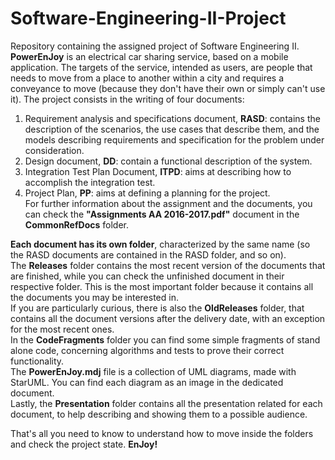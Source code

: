 # Software-Engineering-II-Project
Repository containing the assigned project of Software Engineering II.  
__PowerEnJoy__ is an electrical car sharing service, based on a mobile application. The targets of the service, intended as users,
are people that needs to move from a place to another within a city and requires a conveyance to move (because they don't have
their own or simply can't use it).
The project consists in the writing of four documents:  
1) Requirement analysis and specifications document, __RASD__: contains the description of the scenarios, the use cases that describe them,
and the models describing requirements and specification for the problem under consideration.  
2) Design document, __DD__: contain a functional description of the system.  
3) Integration Test Plan Document, __ITPD__: aims at describing how to accomplish the integration test.  
4) Project Plan, __PP__: aims at defining a planning for the project.  
For further information about the assignment and the documents, you can check the __"Assignments AA 2016-2017.pdf"__ document in the
__CommonRefDocs__ folder.  

__Each document has its own folder__, characterized by the same name (so the RASD documents are contained in the RASD folder, and so on).  
The __Releases__ folder contains the most recent version of the documents that are finished, while you can check the unfinished document in
their respective folder. This is the most important folder because it contains all the documents you may be interested in.  
If you are particularly curious, there is also the __OldReleases__ folder, that contains all the document versions after the delivery date,
with an exception for the most recent ones.  
In the __CodeFragments__ folder you can find some simple fragments of stand alone code, concerning algorithms and tests to prove their correct functionality.  
The __PowerEnJoy.mdj__ file is a collection of UML diagrams, made with StarUML. You can find each diagram as an image in the dedicated document.  
Lastly, the __Presentation__ folder contains all the presentation related for each document, to help describing and showing them to a
possible audience.  

That's all you need to know to understand how to move inside the folders and check the project state. __EnJoy!__
